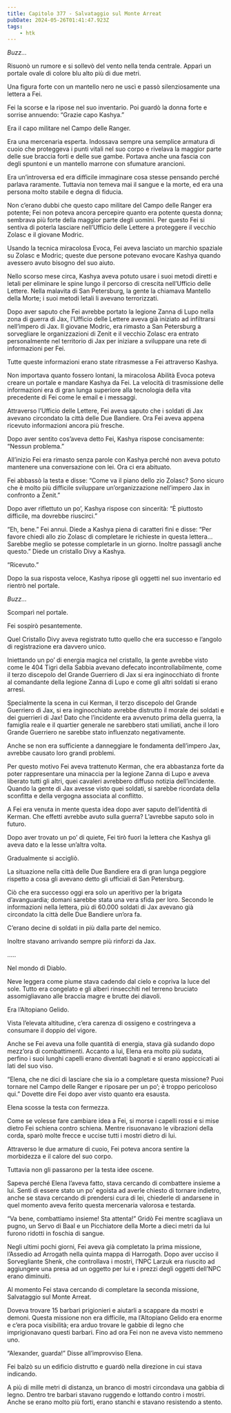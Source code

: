 ```yaml
---
title: Capitolo 377 - Salvataggio sul Monte Arreat
pubDate: 2024-05-26T01:41:47.923Z
tags:
    - htk
---
```


<em>Buzz…</em>

Risuonò un rumore e si sollevò del vento nella tenda centrale. Apparì un portale ovale di colore blu alto più di due metri.

Una figura forte con un mantello nero ne uscì e passò silenziosamente una lettera a Fei.

Fei la scorse e la ripose nel suo inventario. Poi guardò la donna forte e sorrise annuendo: “Grazie capo Kashya.”

Era il capo militare nel Campo delle Ranger.

Era una mercenaria esperta. Indossava sempre una semplice armatura di cuoio che proteggeva i punti vitali nel suo corpo e rivelava la maggior parte delle sue braccia forti e delle sue gambe. Portava anche una fascia con degli spuntoni e un mantello marrone con sfumature arancioni.

Era un’introversa ed era difficile immaginare cosa stesse pensando perché parlava raramente. Tuttavia non temeva mai il sangue e la morte, ed era una persona molto stabile e degna di fiducia.

Non c’erano dubbi che questo capo militare del Campo delle Ranger era potente; Fei non poteva ancora percepire quanto era potente questa donna; sembrava più forte della maggior parte degli uomini. Per questo Fei si sentiva di poterla lasciare nell’Ufficio delle Lettere a proteggere il vecchio Zolasc e il giovane Modric.

Usando la tecnica miracolosa Evoca, Fei aveva lasciato un marchio spaziale su Zolasc e Modric; queste due persone potevano evocare Kashya quando avessero avuto bisogno del suo aiuto.

Nello scorso mese circa, Kashya aveva potuto usare i suoi metodi diretti e letali per eliminare le spine lungo il percorso di crescita nell’Ufficio delle Lettere. Nella malavita di San Petersburg, la gente la chiamava Mantello della Morte; i suoi metodi letali li avevano terrorizzati.

Dopo aver saputo che Fei avrebbe portato la legione Zanna di Lupo nella zona di guerra di Jax, l’Ufficio delle Lettere aveva già iniziato ad infiltrarsi nell’impero di Jax. Il giovane Modric, era rimasto a San Petersburg a sorvegliare le organizzazioni di Zenit e il vecchio Zolasc era entrato personalmente nel territorio di Jax per iniziare a sviluppare una rete di informazioni per Fei.

Tutte queste informazioni erano state ritrasmesse a Fei attraverso Kashya.

Non importava quanto fossero lontani, la miracolosa Abilità Evoca poteva creare un portale e mandare Kashya da Fei. La velocità di trasmissione delle informazioni era di gran lunga superiore alla tecnologia della vita precedente di Fei come le email e i messaggi.

Attraverso l’Ufficio delle Lettere, Fei aveva saputo che i soldati di Jax avevano circondato la città delle Due Bandiere. Ora Fei aveva appena ricevuto informazioni ancora più fresche.

Dopo aver sentito cos’aveva detto Fei, Kashya rispose concisamente: “Nessun problema.”

All’inizio Fei era rimasto senza parole con Kashya perché non aveva potuto mantenere una conversazione con lei. Ora ci era abituato.

Fei abbassò la testa e disse: “Come va il piano dello zio Zolasc? Sono sicuro che è molto più difficile sviluppare un’organizzazione nell’impero Jax in confronto a Zenit.”

Dopo aver riflettuto un po’, Kashya rispose con sincerità: “È piuttosto difficile, ma dovrebbe riuscirci.”

“Eh, bene.” Fei annuì. Diede a Kashya piena di caratteri fini e disse: “Per favore chiedi allo zio Zolasc di completare le richieste in questa lettera… Sarebbe meglio se potesse completarle in un giorno. Inoltre passagli anche questo.” Diede un cristallo Divy a Kashya.

“Ricevuto.”

Dopo la sua risposta veloce, Kashya ripose gli oggetti nel suo inventario ed rientrò nel portale.

<em>Buzz…</em>

Scomparì nel portale.

Fei sospirò pesantemente.

Quel Cristallo Divy aveva registrato tutto quello che era successo e l’angolo di registrazione era davvero unico.

Iniettando un po’ di energia magica nel cristallo, la gente avrebbe visto come le 404 Tigri della Sabbia avevano defecato incontrollabilmente, come il terzo discepolo del Grande Guerriero di Jax si era inginocchiato di fronte al comandante della legione Zanna di Lupo e come gli altri soldati si erano arresi.

Specialmente la scena in cui Kerman, il terzo discepolo del Grande Guerriero di Jax, si era inginocchiato avrebbe distrutto il morale dei soldati e dei guerrieri di Jax! Dato che l’incidente era avvenuto prima della guerra, la famiglia reale e il quartier generale ne sarebbero stati umiliati, anche il loro Grande Guerriero ne sarebbe stato influenzato negativamente.

Anche se non era sufficiente a danneggiare le fondamenta dell’impero Jax, avrebbe causato loro grandi problemi.

Per questo motivo Fei aveva trattenuto Kerman, che era abbastanza forte da poter rappresentare una minaccia per la legione Zanna di Lupo e aveva liberato tutti gli altri, quei cavaleri avrebbero diffuso notizia dell’incidente. Quando la gente di Jax avesse visto quei soldati, si sarebbe ricordata della sconfitta e della vergogna associata al conflitto.

A Fei era venuta in mente questa idea dopo aver saputo dell’identità di Kerman. Che effetti avrebbe avuto sulla guerra? L’avrebbe saputo solo in futuro.

Dopo aver trovato un po’ di quiete, Fei tirò fuori la lettera che Kashya gli aveva dato e la lesse un’altra volta.

Gradualmente si accigliò.

La situazione nella città delle Due Bandiere era di gran lunga peggiore rispetto a cosa gli avevano detto gli ufficiali di San Petersburg.

Ciò che era successo oggi era solo un aperitivo per la brigata d’avanguardia; domani sarebbe stata una vera sfida per loro. Secondo le informazioni nella lettera, più di 60.000 soldati di Jax avevano già circondato la città delle Due Bandiere un’ora fa.

C’erano decine di soldati in più dalla parte del nemico.

Inoltre stavano arrivando sempre più rinforzi da Jax.

…..

Nel mondo di Diablo.

Neve leggera come piume stava cadendo dal cielo e copriva la luce del sole. Tutto era congelato e gli alberi rinsecchiti nel terreno bruciato assomigliavano alle braccia magre e brutte dei diavoli.

Era l’Altopiano Gelido.

Vista l’elevata altitudine, c’era carenza di ossigeno e costringeva a consumare il doppio del vigore.

Anche se Fei aveva una folle quantità di energia, stava già sudando dopo mezz’ora di combattimenti. Accanto a lui, Elena era molto più sudata, perfino i suoi lunghi capelli erano diventati bagnati e si erano appiccicati ai lati del suo viso.

“Elena, che ne dici di lasciare che sia io a completare questa missione? Puoi tornare nel Campo delle Ranger e riposare per un po’; è troppo pericoloso qui.” Dovette dire Fei dopo aver visto quanto era esausta.

Elena scosse la testa con fermezza.

Come se volesse fare cambiare idea a Fei, si morse i capelli rossi e si mise dietro Fei schiena contro schiena. Mentre risuonavano le vibrazioni della corda, sparò molte frecce e uccise tutti i mostri dietro di lui.

Attraverso le due armature di cuoio, Fei poteva ancora sentire la morbidezza e il calore del suo corpo.

Tuttavia non gli passarono per la testa idee oscene.

Sapeva perché Elena l’aveva fatto, stava cercando di combattere insieme a lui. Sentì di essere stato un po’ egoista ad averle chiesto di tornare indietro, anche se stava cercando di prendersi cura di lei, chiederle di andarsene in quel momento aveva ferito questa mercenaria valorosa e testarda.

“Va bene, combattiamo insieme! Sta attenta!” Gridò Fei mentre scagliava un pugno, un Servo di Baal e un Picchiatore della Morte a dieci metri da lui furono ridotti in foschia di sangue.

Negli ultimi pochi giorni, Fei aveva già completato la prima missione, l’Assedio ad Arrogath nella quinta mappa di Harrogath. Dopo aver ucciso il Sorvegliante Shenk, che controllava i mostri, l’NPC Larzuk era riuscito ad aggiungere una presa ad un oggetto per lui e i prezzi degli oggetti dell’NPC erano diminuiti.

Al momento Fei stava cercando di completare la seconda missione, Salvataggio sul Monte Arreat.

Doveva trovare 15 barbari prigionieri e aiutarli a scappare da mostri e demoni. Questa missione non era difficile, ma l’Altopiano Gelido era enorme e c’era poca visibilità; era arduo trovare le gabbie di legno che imprigionavano questi barbari. Fino ad ora Fei non ne aveva visto nemmeno uno.

“Alexander, guarda!” Disse all’improvviso Elena.

Fei balzò su un edificio distrutto e guardò nella direzione in cui stava indicando.

A più di mille metri di distanza, un branco di mostri circondava una gabbia di legno. Dentro tre barbari stavano ruggendo e lottando contro i mostri. Anche se erano molto più forti, erano stanchi e stavano resistendo a stento.




